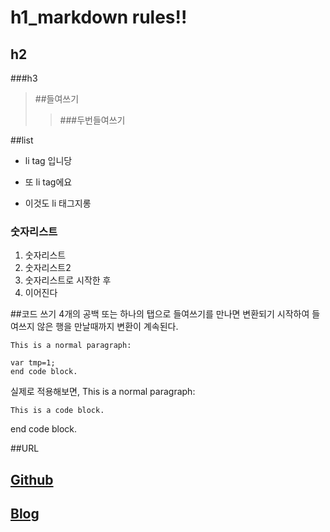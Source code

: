 # h1_markdown rules!!
## h2
###h3
> ##들여쓰기
>> ###두번들여쓰기

##list
* li tag 입니당
+ 또 li tag에요
- 이것도 li 태그지롱

### 숫자리스트
1. 숫자리스트
1. 숫자리스트2
1. 숫자리스트로 시작한 후
1. 이어진다


##코드 쓰기
4개의 공백 또는 하나의 탭으로 들여쓰기를 만나면 변환되기 시작하여 들여쓰지 않은 행을 만날때까지 변환이 계속된다.
```
This is a normal paragraph:

var tmp=1;
end code block.
```
실제로 적용해보면,
This is a normal paragraph:

    This is a code block.
end code block.


##URL
## [Github](http://github.com/ggomi/TIL)
## [Blog](http://dev-min.tistory.com)
